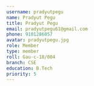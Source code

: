 ```yaml
---
username: pradyutpegu
name: Pradyut Pegu
title: Pradyut Pegu
email: pradyutpegu61@gmail.com
phone: 9101286057
avatar: pradyutpegu.jpg
role: Member
type: member
roll: Gau-c-18/084
branch: CSE
education: B.Tech
priority: 5
---
```

